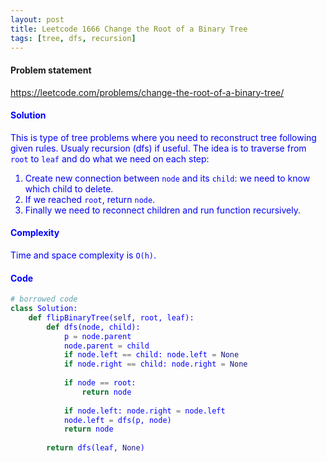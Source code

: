 ```yaml
---
layout: post
title: Leetcode 1666 Change the Root of a Binary Tree
tags: [tree, dfs, recursion]
---
```


#### Problem statement

<a href="https://leetcode.com/problems/change-the-root-of-a-binary-tree/"> <font color = blue>https://leetcode.com/problems/change-the-root-of-a-binary-tree/

#### Solution
This is type of tree problems where you need to reconstruct tree following given rules. Usualy recursion (dfs) if useful. The idea is to traverse from `root` to `leaf` and do what we need on each step:

1. Create new connection between `node` and its `child`: we need to know which child to delete.
2. If we reached `root`, return `node`.
3. Finally we need to reconnect children and run function recursively.

#### Complexity
Time and space complexity is `O(h)`.

#### Code
```python
# borrowed code
class Solution:
    def flipBinaryTree(self, root, leaf):
        def dfs(node, child):
            p = node.parent
            node.parent = child
            if node.left == child: node.left = None
            if node.right == child: node.right = None
                
            if node == root:
                return node
            
            if node.left: node.right = node.left
            node.left = dfs(p, node)
            return node
        
        return dfs(leaf, None)
```

